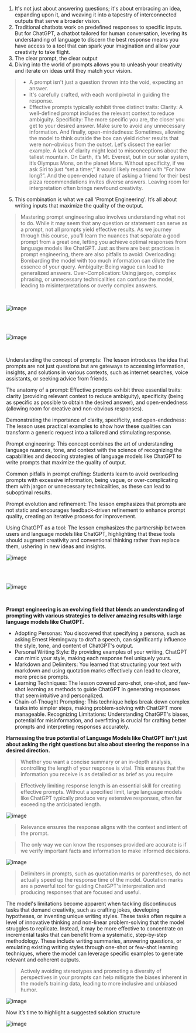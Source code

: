 
1. It's not just about answering questions; it's about embracing an idea, expanding upon it, and weaving it into a tapestry of interconnected outputs that serve a broader vision.
2. Traditional chatbots work on predefined responses to specific inputs. But for ChatGPT, a chatbot tailored for human conversation, levering its understanding of language to discern the best response means you have access to a tool that can spark your imagination and allow your creativity to take flight.
3. The clear prompt, the clear output
4. Diving into the world of prompts allows you to unleash your creativity and iterate on ideas until they match your vision.

> - A prompt isn't just a question thrown into the void, expecting an answer.
> - It's carefully crafted, with each word pivotal in guiding the response.
> - Effective prompts typically exhibit three distinct traits: Clarity: A well-defined prompt includes the relevant context to reduce ambiguity. Specificity: The more specific you are, the closer you get to your desired answer. Make sure to avoid any unnecessary information. And finally, open-mindedness: Sometimes, allowing the model to think outside the box can yield richer results that were non-obvious from the outset. Let's dissect the earlier example. A lack of clarity might lead to misconceptions about the tallest mountain. On Earth, it’s Mt. Everest, but in our solar system, it’s Olympus Mons, on the planet Mars. Without specificity, if we ask Siri to just “set a timer,” it would likely respond with “For how long?”. And the open-ended nature of asking a friend for their best pizza recommendations invites diverse answers. Leaving room for interpretation often brings newfound creativity.



5. This combination is what we call 'Prompt Engineering'. It’s all about writing inputs that maximize the quality of the output.


> Mastering prompt engineering also involves understanding what not to do. While it may seem that any question or statement can serve as a prompt, not all prompts yield effective results. As we journey through this course, you'll learn the nuances that separate a good prompt from a great one, letting you achieve optimal responses from language models like ChatGPT. Just as there are best practices in prompt engineering, there are also pitfalls to avoid: Overloading: Bombarding the model with too much information can dilute the essence of your query. Ambiguity: Being vague can lead to generalized answers. Over-Complication: Using jargon, complex phrasing, or unnecessary technicalities can confuse the model, leading to misinterpretations or overly complex answers.

<br>

![image](https://github.com/user-attachments/assets/6ffd4b15-4612-4f57-87d8-432c174d2219)

<br><br>

![image](https://github.com/user-attachments/assets/cf322afd-8d1c-452a-a257-5895bb44b4ea)




<br>


Understanding the concept of prompts: The lesson introduces the idea that prompts are not just questions but are gateways to accessing information, insights, and solutions in various contexts, such as internet searches, voice assistants, or seeking advice from friends.

The anatomy of a prompt: Effective prompts exhibit three essential traits: clarity (providing relevant context to reduce ambiguity), specificity (being as specific as possible to obtain the desired answer), and open-endedness (allowing room for creative and non-obvious responses).

Demonstrating the importance of clarity, specificity, and open-endedness: The lesson uses practical examples to show how these qualities can transform a generic request into a tailored and stimulating response.

Prompt engineering: This concept combines the art of understanding language nuances, tone, and context with the science of recognizing the capabilities and decoding strategies of language models like ChatGPT to write prompts that maximize the quality of output.

Common pitfalls in prompt crafting: Students learn to avoid overloading prompts with excessive information, being vague, or over-complicating them with jargon or unnecessary technicalities, as these can lead to suboptimal results.

Prompt evolution and refinement: The lesson emphasizes that prompts are not static and encourages feedback-driven refinement to enhance prompt quality, creating an iterative process for improvement.

Using ChatGPT as a tool: The lesson emphasizes the partnership between users and language models like ChatGPT, highlighting that these tools should augment creativity and conventional thinking rather than replace them, ushering in new ideas and insights.




![image](https://github.com/user-attachments/assets/1d4b7c9e-824e-4f40-985e-5d86707442e4)



<br><br>


![image](https://github.com/user-attachments/assets/969c043f-be1f-48d3-a712-95dc5fbc1261)


<br>

**Prompt engineering is an evolving field that blends an understanding of prompting with various strategies to deliver amazing results with large language models like ChatGPT.**



- Adopting Personas: You discovered that specifying a persona, such as asking Ernest Hemingway to draft a speech, can significantly influence the style, tone, and content of ChatGPT's output.
- Personal Writing Style: By providing examples of your writing, ChatGPT can mimic your style, making each response feel uniquely yours.
- Markdown and Delimiters: You learned that structuring your text with markdown and using quotation marks effectively can lead to clearer, more precise prompts.
- Learning Techniques: The lesson covered zero-shot, one-shot, and few-shot learning as methods to guide ChatGPT in generating responses that seem intuitive and personalized.
- Chain-of-Thought Prompting: This technique helps break down complex tasks into simpler steps, making problem-solving with ChatGPT more manageable.
Recognizing Limitations: Understanding ChatGPT's biases, potential for misinformation, and overfitting is crucial for crafting better prompts and interpreting responses accurately.





**Harnessing the true potential of Language Models like ChatGPT isn't just about asking the right questions but also about steering the response in a desired direction.**




> Whether you want a concise summary or an in-depth analysis, controlling the length of your response is vital. This ensures that the information you receive is as detailed or as brief as you require

> Effectively limiting response length is an essential skill for creating effective prompts. Without a specified limit, large language models like ChatGPT typically produce very extensive responses, often far exceeding the anticipated length.

![image](https://github.com/user-attachments/assets/f4f1a371-0617-4518-892e-5b5ca1b16f41)


> Relevance ensures the response aligns with the context and intent of the prompt.

> The only way we can know the responses provided are accurate is if we verify important facts and information to make informed decisions.



![image](https://github.com/user-attachments/assets/9c467ff9-848e-465c-a441-3ce3af63868a)



> Delimiters in prompts, such as quotation marks or parentheses, do not actually speed up the response time of the model.
> Quotation marks are a powerful tool for guiding ChatGPT's interpretation and producing responses that are focused and useful.



The model's limitations become apparent when tackling discontinuous tasks that demand creativity, such as crafting jokes, developing hypotheses, or inventing unique writing styles. These tasks often require a level of innovative thinking and non-linear problem-solving that the model struggles to replicate. Instead, it may be more effective to concentrate on incremental tasks that can benefit from a systematic, step-by-step methodology. These include writing summaries, answering questions, or emulating existing writing styles through one-shot or few-shot learning techniques, where the model can leverage specific examples to generate relevant and coherent outputs.


>  Actively avoiding stereotypes and promoting a diversity of perspectives in your prompts can help mitigate the biases inherent in the model’s training data, leading to more inclusive and unbiased humor.



![image](https://github.com/user-attachments/assets/9cb9099f-d11b-4ef1-87dc-18e0e367b4b3)


Now it’s time to highlight a suggested solution structure

![image](https://github.com/user-attachments/assets/d5a07f21-aa89-4fc8-94c4-466528d4bc79)
